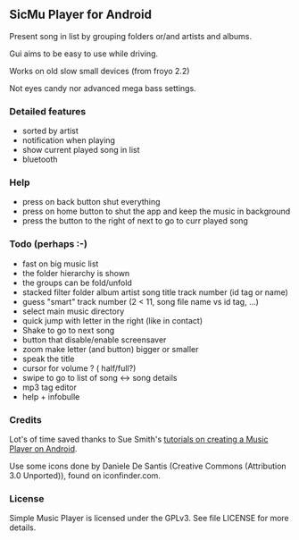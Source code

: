 ## SicMu Player for Android

Present song in list by grouping folders or/and artists and albums.

Gui aims to be easy to use while driving.

Works on old slow small devices (from froyo 2.2)

Not eyes candy nor advanced mega bass settings.

### Detailed features
- sorted by artist
- notification when playing
- show current played song in list
- bluetooth

### Help
- press on back button shut everything
- press on home button to shut the app and keep the music in background
- press the button to the right of next to go to curr played song

### Todo (perhaps :-)
- fast on big music list
- the folder hierarchy is shown
- the groups can be fold/unfold
- stacked filter
  folder
  album
  artist
  song title
  track number (id tag or name)
- guess "smart" track number (2 < 11, song file name vs id tag, ...)
- select main music directory
- quick jump with letter in the right (like in contact)
- Shake to go to next song
- button that disable/enable screensaver
- zoom make letter (and button) bigger or smaller
- speak the title
- cursor for volume ? ( half/full?)
- swipe to go to list of song <-> song details
- mp3 tag editor
- help + infobulle

### Credits

Lot's of time saved thanks to Sue Smith's [tutorials on creating a Music Player on Android](http://code.tutsplus.com/tutorials/create-a-music-player-on-android-project-setup--mobile-22764).

Use some icons done by Daniele De Santis (Creative Commons (Attribution 3.0 Unported)), found on iconfinder.com.

### License

Simple Music Player is licensed under the GPLv3. See file LICENSE for more details.

